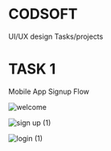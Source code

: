 # CODSOFT
 UI/UX design Tasks/projects 
 
 # TASK 1
Mobile App Signup Flow

![welcome](https://github.com/Tdphimasha/CODSOFT/assets/96642932/603c7fe0-55e0-4db5-aa33-99eb1fe1cf25)



![sign up (1)](https://github.com/Tdphimasha/CODSOFT/assets/96642932/f772eab7-cb92-4f99-aaec-24328973d3d1)



![login (1)](https://github.com/Tdphimasha/CODSOFT/assets/96642932/3859dbf1-3fb9-4cd7-a33a-937364f2745e)
